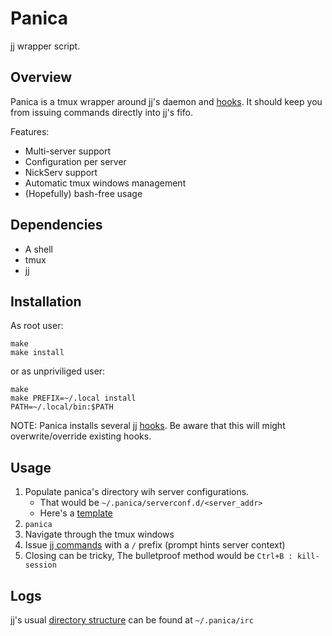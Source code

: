  Panica
==========================================================================

[jj](https://github.com/aaronngi/jj) wrapper script.


 Overview
--------------------------------------------------------------------------

Panica is a tmux wrapper around jj's daemon and [hooks][jj's hooks].
It should keep you from issuing commands directly into jj's fifo.

Features:
 - Multi-server support
 - Configuration per server
 - NickServ support
 - Automatic tmux windows management
 - (Hopefully) bash-free usage


 Dependencies
--------------------------------------------------------------------------

 - A shell
 - tmux
 - jj


 Installation
--------------------------------------------------------------------------

As root user:

```shell
make
make install
```

or as unpriviliged user:

```shell
make
make PREFIX=~/.local install
PATH=~/.local/bin:$PATH
```

NOTE: Panica installs several jj [hooks][jj's hooks]. Be aware that this
will might overwrite/override existing hooks.


 Usage
--------------------------------------------------------------------------

1. Populate panica's directory wih server configurations.
   - That would be `~/.panica/serverconf.d/<server_addr>`
   - Here's a [template](extra/example_server.conf)
2. `panica`
3. Navigate through the tmux windows
4. Issue [jj commands][jj's commands] with a `/` prefix (prompt hints
   server context)
5. Closing can be tricky, The bulletproof method would be 
   `Ctrl+B : kill-session`


 Logs
--------------------------------------------------------------------------

jj's usual [directory structure][jj's directory structure] can be found
at `~/.panica/irc`


[jj's hooks]: https://github.com/aaronngi/jj#hooks
[jj's directory structure]: https://github.com/aaronngi/jj#directory-structure
[jj's commands]: https://github.com/aaronngi/jj#input-commands
